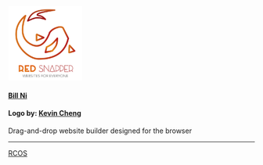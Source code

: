 <img src="https://raw.githubusercontent.com/bnidevs/Red-Snapper/master/misc/Artboard%20copy.png" width="30%"/><br>
#### [Bill Ni](mailto:nib@rpi.edu)
#### Logo by: [Kevin Cheng](mailto:chengk5@rpi.edu)
Drag-and-drop website builder designed for the browser

----
[RCOS](https://rcos.io)
